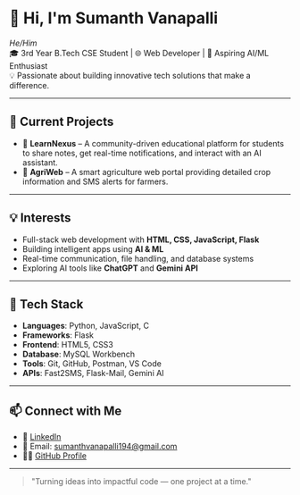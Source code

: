 # 👋 Hi, I'm Sumanth Vanapalli

*He/Him*  
🎓 3rd Year B.Tech CSE Student | 🌐 Web Developer | 🤖 Aspiring AI/ML Enthusiast  
💡 Passionate about building innovative tech solutions that make a difference.

---

## 🔭 Current Projects

- 🚀 **LearnNexus** – A community-driven educational platform for students to share notes, get real-time notifications, and interact with an AI assistant.
- 🌾 **AgriWeb** – A smart agriculture web portal providing detailed crop information and SMS alerts for farmers.

---

## 💡 Interests

- Full-stack web development with **HTML, CSS, JavaScript, Flask**
- Building intelligent apps using **AI & ML**
- Real-time communication, file handling, and database systems
- Exploring AI tools like **ChatGPT** and **Gemini API**

---

## 🧰 Tech Stack

- **Languages**: Python, JavaScript, C
- **Frameworks**: Flask
- **Frontend**: HTML5, CSS3
- **Database**: MySQL Workbench
- **Tools**: Git, GitHub, Postman, VS Code
- **APIs**: Fast2SMS, Flask-Mail, Gemini AI

---

## 📫 Connect with Me

- 💼 [LinkedIn](https://www.linkedin.com/in/sumanth-vanapalli-96a944290)
- 📧 Email: [sumanthvanapalli194@gmail.com](mailto:sumanthvanapalli194@gmail.com)
- 🧑‍💻 [GitHub Profile](https://github.com/mrsumanth19)

---

> "Turning ideas into impactful code — one project at a time."
